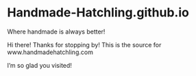 Handmade-Hatchling.github.io
============================

Where handmade is always better!


<p>
	Hi there! Thanks for stopping by! This is the source for www.handmadehatchling.com
</p>
<p>
	I’m so glad you visited!
</p>

